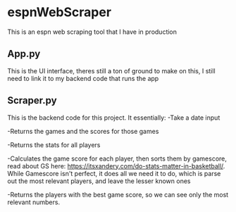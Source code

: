 # espnWebScraper
This is an espn web scraping tool that I have in production

## App.py
This is the UI interface, theres still a ton of ground to make on this, I still need to link it to my backend code that runs the app

## Scraper.py
This is the backend code for this project. It essentially:
  -Take a date input
  
  -Returns the games and the scores for those games
  
  -Returns the stats for all players
  
  -Calculates the game score for each player, then sorts them by gamescore, read about GS here: https://itsxandery.com/do-stats-matter-in-basketball/. While Gamescore isn't perfect, it does all we need it to do, which is parse out the most relevant players, and leave the lesser known ones 
      
  -Returns the players with the best game score, so we can see only the most relevant numbers. 


